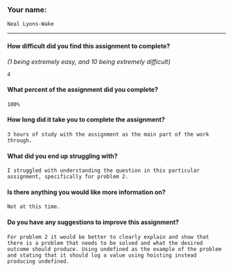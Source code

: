 ### Your name:

```
Neal Lyons-Wake
```

---

#### How difficult did you find this assignment to complete?

_(1 being extremely easy, and 10 being extremely difficult)_

```
4
```

#### What percent of the assignment did you complete?

```
100%
```

#### How long did it take you to complete the assignment?

```
3 hours of study with the assignment as the main part of the work through.
```

#### What did you end up struggling with?

```
I struggled with understanding the question in this particular assignment, specifically for problem 2.
```

#### Is there anything you would like more information on?

```
Not at this time.
```

#### Do you have any suggestions to improve this assignment?

```
For problem 2 it would be better to clearly explain and show that there is a problem that needs to be solved and what the desired outcome should produce. Using undefined as the example of the problem and stating that it should log a value using hoisting instead producing undefined.
```
